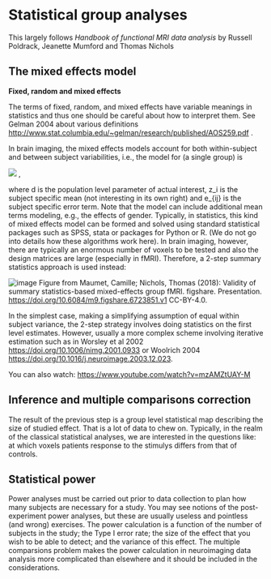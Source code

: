 # Statistical group analyses
This largely follows *Handbook of functional MRI data analysis* by Russell Poldrack, Jeanette Mumford and Thomas Nichols
## The mixed effects model

**Fixed, random and mixed effects**

The terms of fixed, random, and mixed effects have variable meanings in statistics and thus one should be careful about how to interpret them. See Gelman 2004 about various definitions http://www.stat.columbia.edu/~gelman/research/published/AOS259.pdf . 

In brain imaging, the mixed effects models account for both within-subject and between subject variabilities, i.e., the model for (a single group) is

<img src="https://render.githubusercontent.com/render/math?math=y_{ij} = d \oplus z_i \oplus e_{ij}"> ,

where d is the population level parameter of actual interest, z_i is the subject specific mean (not interesting in its own right) and e_{ij} is the subject specific error term.  Note that the model can include additional mean terms modeling, e.g., the effects of gender. Typically, in statistics, this kind of mixed effects model can be formed and solved using standard statistical packages such as SPSS, stata or packages for Python or R. (We do not go into details how these algorithms work here). In brain imaging, however, there are typically an enormous number of voxels to be tested and also the design matrices are large (especially in fMRI). Therefore, a 2-step summary statistics approach is used instead: 

![image](https://user-images.githubusercontent.com/6709791/169844800-b2aa9eed-2402-4871-a64b-554536afa1db.png) 
Figure from Maumet, Camille; Nichols, Thomas (2018): Validity of summary statistics-based mixed-effects group fMRI. figshare. Presentation. https://doi.org/10.6084/m9.figshare.6723851.v1  CC-BY-4.0. 

In the simplest case, making a simplifying assumption of equal within subject variance, the 2-step strategy involves doing statistics on the first level estimates. However, usually a more complex scheme involving iterative estimation such as in Worsley et al 2002 https://doi.org/10.1006/nimg.2001.0933 or Woolrich 2004 https://doi.org/10.1016/j.neuroimage.2003.12.023.        

You can also watch: https://www.youtube.com/watch?v=mzAMZtUAY-M

## Inference and multiple comparisons correction

The result of the previous step is a group level statistical map describing the size of studied effect. That is a lot of data to chew on. Typically, in the realm of the classical statistical analyses, we are interested in the questions like:  at which voxels patients response to the stimulys differs from that of controls.     

## Statistical power

Power analyses must be carried out prior to data collection to plan how many subjects are necessary for a study. You may see notions of the post-experiment power analyses, but these are usually useless and pointless (and wrong) exercises.  The power calculation is a function of the number of subjects in the study; the Type I error rate; the size of the effect that you wish to be able to detect; and the variance of this effect. The multiple comparsions problem makes the power calculation in neuroimaging data analysis more complicated than elsewhere and it should be included in the considerations.  
